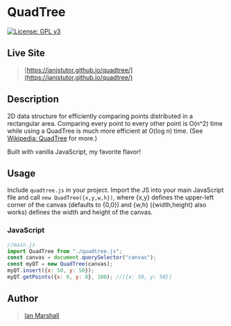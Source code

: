 # QuadTree

[![License: GPL v3](https://img.shields.io/badge/License-GPLv3-blue.svg)](https://www.gnu.org/licenses/gpl-3.0)

## Live Site

> [https://ianjstutor.github.io/quadtree/](https://ianjstutor.github.io/quadtree/)

## Description

2D data structure for efficiently comparing points distributed in a rectangular area. Comparing every point to every other point is O(n^2) time while using a QuadTree is much more efficient at O(log n) time. (See [Wikipedia: QuadTree](https://en.wikipedia.org/wiki/Quadtree) for more.)

Built with vanilla JavaScript, my favorite flavor!

## Usage

Include <code>quadtree.js</code> in your project. Import the JS into your main JavaScript file and call <code>new QuadTree({x,y,w,h})</code>, where {x,y} defines the upper-left corner of the canvas (defaults to {0,0}) and {w,h} ({width,height} also works) defines the width and height of the canvas.

### JavaScript

```js
//main.js
import QuadTree from "./quadtree.js";
const canvas = document.querySelector("canvas");
const myQT = new QuadTree(canvas);
myQT.insert({x: 50, y: 50});
myQT.getPoints({x: 0, y: 0}, 100); //[{x: 50, y: 50}]
```

## Author

> [Ian Marshall](https://ianjstutor.github.io/ian-marshall/)
